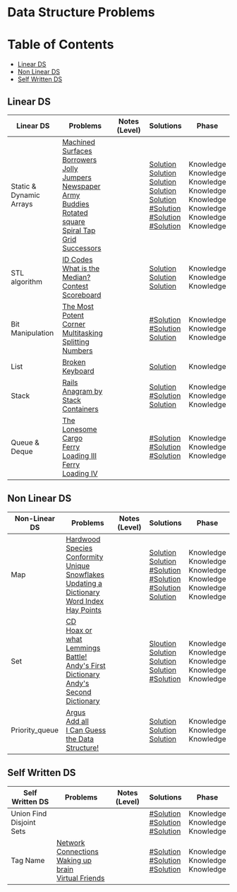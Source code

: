 # Data Structure Problems

Table of Contents
=================
- [Linear DS](#linear-ds)
- [Non Linear DS](#non-linear-ds)
- [Self Written DS](#self-written-ds)


## Linear DS
Linear DS  | Problems | Notes (Level)| Solutions| Phase
-------------| -------------   |-------------| -------------|-------------
Static & <br> Dynamic Arrays| [Machined Surfaces](https://uva.onlinejudge.org/index.php?option=com_onlinejudge&Itemid=8&page=show_problem&problem=355)<br> [Borrowers](https://uva.onlinejudge.org/index.php?option=com_onlinejudge&Itemid=8&page=show_problem&problem=166)<br>[Jolly Jumpers](https://uva.onlinejudge.org/index.php?option=com_onlinejudge&Itemid=8&page=show_problem&problem=979)<br>[Newspaper](https://uva.onlinejudge.org/index.php?option=com_onlinejudge&Itemid=8&page=show_problem&problem=2315)<br>[Army Buddies](https://uva.onlinejudge.org/index.php?option=onlinejudge&page=show_problem&problem=3778)<br> [Rotated square](https://uva.onlinejudge.org/index.php?option=onlinejudge&page=show_problem&problem=1796)<br>[Spiral Tap](https://uva.onlinejudge.org/index.php?option=onlinejudge&page=show_problem&problem=1861)<br>[Grid Successors](https://uva.onlinejudge.org/index.php?option=onlinejudge&page=show_problem&problem=2628)| <br><br><br><br><br>| [Solution](https://github.com/basmaashouur/Competitive-Programming/blob/master/Solutions-library/data-strcture-solutions%20/414-UVa.cpp)<br>[Solution](https://github.com/basmaashouur/Competitive-Programming/blob/master/Solutions-library/data-strcture-solutions%20/230-UVa.cpp)<br> [Solution](https://github.com/basmaashouur/Competitive-Programming/blob/master/Solutions-library/data-strcture-solutions%20/10038-UVa.cpp)<br> [Solution](https://github.com/basmaashouur/Competitive-Programming/blob/master/Solutions-library/data-strcture-solutions%20/11340-UVa.cpp)<br> [Solution](https://github.com/basmaashouur/Competitive-Programming/blob/master/Solutions-library/data-strcture-solutions%20/12356-UVa.cpp)<br>[#Solution]()<br>[#Solution]()<br>[#Solution]()<br>| Knowledge <br> Knowledge <br> Knowledge <br> Knowledge <br> Knowledge <br>Knowledge <br>Knowledge <br>Knowledge 
STL algorithm|[ID Codes](https://uva.onlinejudge.org/index.php?option=com_onlinejudge&Itemid=8&page=show_problem&problem=82)<br>[What is the Median?](https://uva.onlinejudge.org/index.php?option=onlinejudge&page=show_problem&problem=1048)<br>[Contest Scoreboard](https://uva.onlinejudge.org/index.php?option=com_onlinejudge&Itemid=8&page=show_problem&problem=1199)||[Solution](https://github.com/basmaashouur/Competitive-Programming/blob/master/Solutions-library/data-strcture-solutions%20/146-UVa.cpp)<br>[Solution](https://github.com/basmaashouur/Competitive-Programming/blob/master/Solutions-library/data-strcture-solutions%20/10107-UVa.cpp)<br>[Solution](https://github.com/basmaashouur/Competitive-Programming/blob/master/Solutions-library/data-strcture-solutions%20/10258-UVa.cpp)<br>|Knowledge <br> Knowledge <br> Knowledge <br>
Bit Manipulation|[The Most Potent Corner](https://uva.onlinejudge.org/index.php?option=com_onlinejudge&Itemid=8&page=show_problem&problem=1205)<br>[Multitasking](https://uva.onlinejudge.org/index.php?option=com_onlinejudge&Itemid=8&page=show_problem&problem=3077)<br>[Splitting Numbers](https://uva.onlinejudge.org/index.php?option=com_onlinejudge&Itemid=8&page=show_problem&problem=3084)||[#Solution]()<br>[#Solution]()<br>[Solution](https://github.com/basmaashouur/Competitive-Programming/blob/master/Solutions-library/data-strcture-solutions%20/11933-UVa.cpp)<br>|Knowledge <br> Knowledge <br> Knowledge <br>
List|[Broken Keyboard](https://uva.onlinejudge.org/index.php?option=com_onlinejudge&Itemid=8&page=show_problem&problem=3139)||[Solution](https://github.com/basmaashouur/Competitive-Programming/blob/master/Solutions-library/data-strcture-solutions%20/11988-UVa.cpp)<br>|Knowledge <br> 
Stack|[Rails](https://uva.onlinejudge.org/index.php?option=onlinejudge&page=show_problem&problem=455)<br>[Anagram by Stack](https://uva.onlinejudge.org/index.php?option=onlinejudge&page=show_problem&problem=673)<br>[Containers](https://uva.onlinejudge.org/index.php?option=com_onlinejudge&Itemid=8&page=show_problem&problem=3503)<br>||[Solution](https://github.com/basmaashouur/Competitive-Programming/blob/master/Solutions-library/data-strcture-solutions%20/514-UVa.cpp)<br>[#Solution]()<br>[Solution](https://github.com/basmaashouur/Competitive-Programming/blob/master/Solutions-library/data-strcture-solutions%20/1062-UVa.cpp)<br>|Knowledge <br> Knowledge <br> Knowledge <br>
Queue & Deque|[The Lonesome Cargo](https://uva.onlinejudge.org/index.php?option=onlinejudge&page=show_problem&problem=1113)<br>[Ferry Loading III](https://uva.onlinejudge.org/index.php?option=onlinejudge&page=show_problem&problem=1842)<br>[Ferry Loading IV](https://uva.onlinejudge.org/index.php?option=com_onlinejudge&Itemid=8&page=show_problem&problem=1975)<br>||[#Solution]()<br>[#Solution]()<br>[#Solution]()<br>|Knowledge <br> Knowledge <br> Knowledge <br>



## Non Linear DS
Non-Linear DS  | Problems | Notes (Level)| Solutions| Phase
-------------| -------------   |-------------| -------------|-------------
Map | [Hardwood Species](https://uva.onlinejudge.org/index.php?option=com_onlinejudge&Itemid=8&category=24&page=show_problem&problem=1167)<br> [Conformity](https://uva.onlinejudge.org/index.php?option=com_onlinejudge&Itemid=8&category=24&page=show_problem&problem=2261)<br>[Unique Snowflakes](https://uva.onlinejudge.org/index.php?option=com_onlinejudge&Itemid=8&category=24&page=show_problem&problem=2619)<br> [Updating a Dictionary](https://uva.onlinejudge.org/index.php?option=com_onlinejudge&Itemid=8&page=show_problem&problem=3948)<br>[Word Index](https://uva.onlinejudge.org/index.php?option=com_onlinejudge&Itemid=8&page=show_problem&problem=358)<br>[Hay Points](https://uva.onlinejudge.org/index.php?option=com_onlinejudge&Itemid=8&category=631&page=show_problem&problem=1236)<br>||[Solution](https://github.com/basmaashouur/Competitive-Programming/blob/master/Solutions-library/data-strcture-solutions%20/10226-UVa.cpp)<br>[Solution](https://github.com/basmaashouur/Competitive-Programming/blob/master/Solutions-library/data-strcture-solutions%20/11286-UVa.cpp)<br>[#Solution]()<br>[#Solution]()<br>[#Solution]()<br>[Solution](https://github.com/basmaashouur/Competitive-Programming/blob/master/Solutions-library/data-strcture-solutions%20/10295-UVa.cpp)<br>|Knowledge <br> Knowledge <br> Knowledge <br> Knowledge <br> Knowledge <br> Knowledge <br>
Set |[CD](https://uva.onlinejudge.org/index.php?option=com_onlinejudge&Itemid=8&page=show_problem&category=24&problem=2949&mosmsg=Submission+received+with+ID+20995382)<br> [Hoax or what](https://uva.onlinejudge.org/index.php?option=com_onlinejudge&Itemid=8&category=24&page=show_problem&problem=2077)<br>[Lemmings Battle!](https://uva.onlinejudge.org/index.php?option=com_onlinejudge&Itemid=8&category=24&page=show_problem&problem=919)<br>[Andy's First Dictionary](https://uva.onlinejudge.org/index.php?option=onlinejudge&Itemid=99999999&page=show_problem&category=&problem=1756&mosmsg=Submission+received+with+ID+21029588)<br> [Andy's Second Dictionary](https://uva.onlinejudge.org/index.php?option=onlinejudge&page=show_problem&problem=2003)| |[Sloution](https://github.com/basmaashouur/Competitive-Programming/blob/master/Solutions-library/data-strcture-solutions%20/11894-UVa.cpp)<br>[Solution](https://github.com/basmaashouur/Competitive-Programming/blob/master/Solutions-library/data-strcture-solutions%20/11136-UVa.cpp)<br>[Solution](https://github.com/basmaashouur/Competitive-Programming/blob/master/Solutions-library/data-strcture-solutions%20/978-UVa.cpp)<br>[Solution](https://github.com/basmaashouur/Competitive-Programming/blob/master/Solutions-library/data-strcture-solutions%20/10815-UVa.cpp)<br>[#Solution]() |Knowledge <br> Knowledge <br> Knowledge <br> Knowledge <br> Knowledge <br>
Priority_queue |[Argus](https://uva.onlinejudge.org/index.php?option=com_onlinejudge&Itemid=8&category=24&page=show_problem&problem=3644)<br>[Add all](https://uva.onlinejudge.org/index.php?option=com_onlinejudge&Itemid=8&category=24&page=show_problem&problem=1895)<br>[I Can Guess the Data Structure!](https://uva.onlinejudge.org/index.php?option=com_onlinejudge&Itemid=8&category=24&page=show_problem&problem=3146) | |[Solution](https://github.com/basmaashouur/Competitive-Programming/blob/master/Solutions-library/data-strcture-solutions%20/1203-UVa.cpp)<br>[Solution](https://github.com/basmaashouur/Competitive-Programming/blob/master/Solutions-library/data-strcture-solutions%20/10954-UVa.cpp)<br>[Solution](https://github.com/basmaashouur/Competitive-Programming/blob/master/Solutions-library/data-strcture-solutions%20/11995-UVa.cpp)<br> |Knowledge <br> Knowledge <br> Knowledge <br>

## Self Written DS
Self Written DS    | Problems | Notes (Level)| Solutions| Phase
-------------| -------------   |-------------| -------------|-------------
Union Find Disjoint Sets | []()<br>  []()<br>  []()<br>  | |[#Solution]()<br> [#Solution]()<br> [#Solution]()<br> | Knowledge<br> Knowledge<br> Knowledge<br>| 
Tag Name| [Network Connections](https://uva.onlinejudge.org/index.php?option=com_onlinejudge&Itemid=8&category=24&page=show_problem&problem=734)<br>  [Waking up brain](https://uva.onlinejudge.org/index.php?option=com_onlinejudge&Itemid=8&category=24&page=show_problem&problem=1448)<br>  [Virtual Friends](https://uva.onlinejudge.org/index.php?option=com_onlinejudge&Itemid=8&category=24&page=show_problem&problem=2498)<br>  | |[#Solution]()<br> [#Solution]()<br> [#Solution]()<br> | Knowledge<br> Knowledge<br> Knowledge<br>| 
